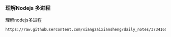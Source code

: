 ### 理解Nodejs 多进程

理解nodejs多进程

```pdf
https://raw.githubusercontent.com/xiangzaixiansheng/daily_notes/3734160fd487a83a19d366283d253a5fea671f02/docs/nodejs_pdf/%E7%90%86%E8%A7%A3NodeJS%E5%A4%9A%E8%BF%9B%E7%A8%8B.pdf
```